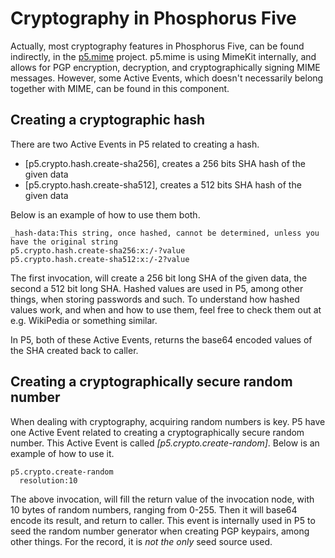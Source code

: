 Cryptography in Phosphorus Five
===============

Actually, most cryptography features in Phosphorus Five, can be found indirectly, in the [p5.mime](/plugins/extras/p5.mime/) project.
p5.mime is using MimeKit internally, and allows for PGP encryption, decryption, and cryptographically signing MIME messages. However, some
Active Events, which doesn't necessarily belong together with MIME, can be found in this component.

## Creating a cryptographic hash

There are two Active Events in P5 related to creating a hash.

* [p5.crypto.hash.create-sha256], creates a 256 bits SHA hash of the given data
* [p5.crypto.hash.create-sha512], creates a 512 bits SHA hash of the given data

Below is an example of how to use them both.

```
_hash-data:This string, once hashed, cannot be determined, unless you have the original string
p5.crypto.hash.create-sha256:x:/-?value
p5.crypto.hash.create-sha512:x:/-2?value
```

The first invocation, will create a 256 bit long SHA of the given data, the second a 512 bit long SHA. Hashed values are used in P5, among other things,
when storing passwords and such. To understand how hashed values work, and when and how to use them, feel free to check them out at e.g. WikiPedia
or something similar.

In P5, both of these Active Events, returns the base64 encoded values of the SHA created back to caller.

## Creating a cryptographically secure random number

When dealing with cryptography, acquiring random numbers is key. P5 have one Active Event related to creating a cryptographically secure random number.
This Active Event is called *[p5.crypto.create-random]*. Below is an example of how to use it.

```
p5.crypto.create-random
  resolution:10
```

The above invocation, will fill the return value of the invocation node, with 10 bytes of random numbers, ranging from 0-255. Then it will base64 encode
its result, and return to caller. This event is internally used in P5 to seed the random number generator when creating PGP keypairs, among other things. 
For the record, it is _not the only_ seed source used.



